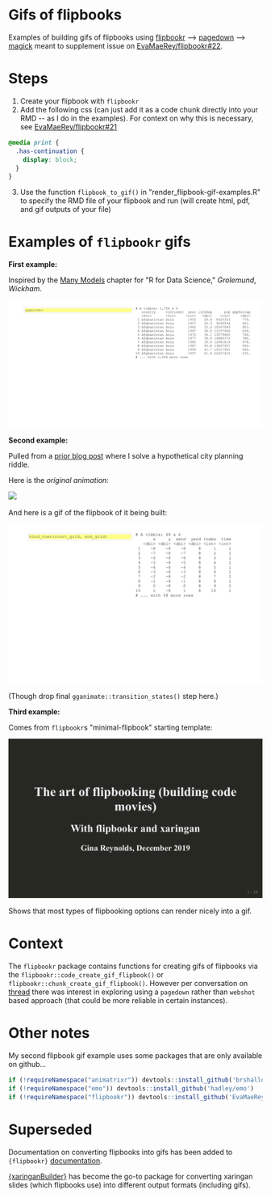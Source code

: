 # Gifs of flipbooks

Examples of building gifs of flipbooks using [flipbookr](https://github.com/EvaMaeRey/flipbookr) --> [pagedown](https://github.com/rstudio/pagedown) --> [magick](https://github.com/ropensci/magick) meant to supplement issue on [EvaMaeRey/flipbookr#22](https://github.com/EvaMaeRey/flipbookr/issues/22).

# Steps

1. Create your flipbook with `flipbookr`
2. Add the following css (can just add it as a code chunk directly into your RMD -- as I do in the examples). For context on why this is necessary, see [EvaMaeRey/flipbookr#21](https://github.com/EvaMaeRey/flipbookr/issues/21)

  ```css
  @media print {
    .has-continuation {
      display: block;
    }
  }
  ```

3. Use the function `flipbook_to_gif()` in "render_flipbook-gif-examples.R" to specify the RMD file of your flipbook and run (will create html, pdf, and gif outputs of your file)

# Examples of `flipbookr` gifs

**First example:**

Inspired by the [Many Models](https://r4ds.had.co.nz/many-models.html) chapter for "R for Data Science," *Grolemund*, *Wickham*.

![](https://github.com/brshallo/flipbookr-gifs-examples/blob/master/example-r4ds.gif?raw=true)

**Second example:**

Pulled from a [prior blog post](https://www.bryanshalloway.com/2020/03/04/riddler-solutions-pedestrian-puzzles/) where I solve a hypothetical city planning riddle.

Here is the *original animation*:

![](https://www.bryanshalloway.com/post/2020-03-04-riddler-solutions-pedestrian-puzzles_files/gif_city_pretty_grids.gif)

And here is a gif of the flipbook of it being built:

![](https://github.com/brshallo/flipbookr-gifs-examples/blob/master/example-riddler-solution.gif)

(Though drop final `gganimate::transition_states()` step here.)

**Third example:**

Comes from `flipbookr`s "minimal-flipbook" starting template:

![](https://github.com/brshallo/flipbookr-gifs-examples/blob/master/minimal-flipbook.gif?raw=true)

Shows that most types of flipbooking options can render nicely into a gif.

# Context

The `flipbookr` package contains functions for creating gifs of flipbooks via the `flipbookr::code_create_gif_flipbook()` or `flipbookr::chunk_create_gif_flipbook()`. However per conversation on [thread](https://twitter.com/EvaMaeRey/status/1273107587265892353) there was interest in exploring using a `pagedown` rather than `webshot` based approach (that could be more reliable in certain instances).

# Other notes

My second flipbook gif example uses some packages that are only available on github...

```r
if (!requireNamespace("animatrixr")) devtools::install_github('brshallo/animatrixr')
if (!requireNamespace("emo")) devtools::install_github('hadley/emo')
if (!requireNamespace("flipbookr")) devtools::install_github('EvaMaeRey/flipbookr')
```

# Superseded

Documentation on converting flipbooks into gifs has been added to `{flipbookr}` [documentation](https://github.com/EvaMaeRey/flipbookr/blob/fc175bc8aaf39b0fe4a9937a3ddd603166f85c21/inst/rmarkdown/templates/most-features/skeleton/skeleton.Rmd#L958).

[{xaringanBuilder}](https://github.com/jhelvy/xaringanBuilder) has become the go-to package for converting xaringan slides (which flipbooks use) into different output formats (including gifs).
